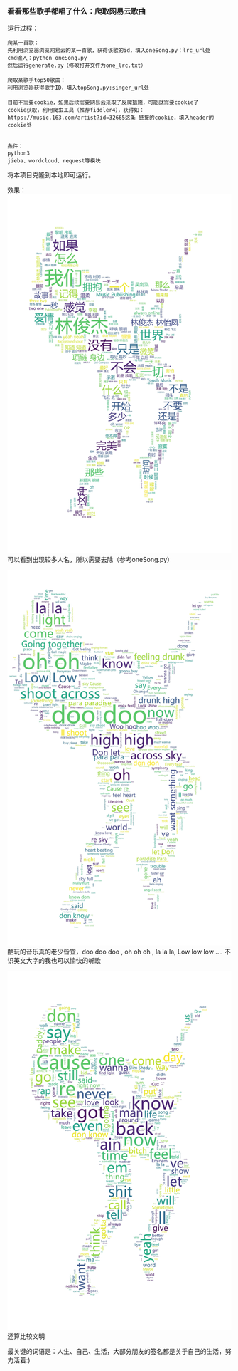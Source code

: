 ### 看看那些歌手都唱了什么：爬取网易云歌曲

运行过程：
```
爬某一首歌：
先利用浏览器浏览网易云的某一首歌，获得该歌的id，填入oneSong.py：lrc_url处
cmd输入：python oneSong.py
然后运行generate.py（修改打开文件为one_lrc.txt）

爬取某歌手top50歌曲：
利用浏览器获得歌手ID，填入topSong.py:singer_url处

目前不需要cookie，如果后续需要网易云采取了反爬措施，可能就需要cookie了
cookie获取，利用爬虫工具（推荐fiddler4），获得如：https://music.163.com/artist?id=32665这条 链接的cookie，填入header的cookie处


```

```
条件：
python3
jieba、wordcloud、request等模块
```
将本项目克隆到本地即可运行。

效果：
![](./output_林俊杰.jpg)
可以看到出现较多人名，所以需要去除（参考oneSong.py）

![](./output_coldplay.jpg)
酷玩的音乐真的老少皆宜，doo doo doo , oh oh oh , la la la, Low low low .... 不识英文大字的我也可以愉快的听歌

![](./output_eminem.jpg)
还算比较文明

最关键的词语是：人生、自己、生活，大部分朋友的签名都是关乎自己的生活，努力活着:)


  [1]: https://github.com/CriseLYJ/awesome-python-login-model/blob/master/webWeixin/webWeixin.py
  [2]: https://www.zhihu.com/question/28975391/answer/100796070
